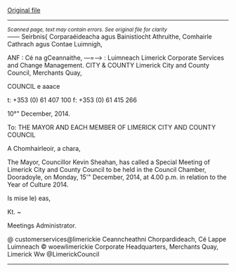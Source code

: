 [Original file](https://www.limerick.ie/sites/default/files/media/documents/2017-07/agenda_for_special_meeting_of_limerick_city_and_county_council_-_15th_december_2014.pdf)

---
*<small>Scanned page, text may contain errors. See original file for clarity</small>*  
_——_ Seirbnis{ Corparaéideacha agus Bainistiocht Athruithe,
Comhairle Cathrach agus Contae Luimnigh,

ANF : Cé na gCeannaithe,
—=—> : Luimneach
Limerick Corporate Services and Change Management.
CITY & COUNTY Limerick City and County Council,
Merchants Quay,

COUNCIL e aaace

t: +353 (0) 61 407 100
f: +353 (0) 61 415 266

10°" December, 2014.

To: THE MAYOR AND EACH MEMBER OF LIMERICK
CITY AND COUNTY COUNCIL

A Chomhairleoir, a chara,

The Mayor, Councillor Kevin Sheahan, has called a Special Meeting of Limerick
City and County Council to be held in the Council Chamber, Dooradoyle, on
Monday, 15'" December, 2014, at 4.00 p.m. in relation to the Year of Culture
2014.

Is mise le) eas,

Kt. ~

Meetings Administrator.

@ customerservices@limerickie
Ceanncheathni Chorpardideach, Cé Lappe Luimneach © woewlimerickie
Corporate Headquarters, Merchants Quay, Limerick Ww @LimerickCouncil


---
